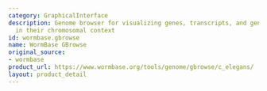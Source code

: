 ```yaml
---
category: GraphicalInterface
description: Genome browser for visualizing genes, transcripts, and genomic features
  in their chromosomal context
id: wormbase.gbrowse
name: WormBase GBrowse
original_source:
- wormbase
product_url: https://www.wormbase.org/tools/genome/gbrowse/c_elegans/
layout: product_detail
---
```

